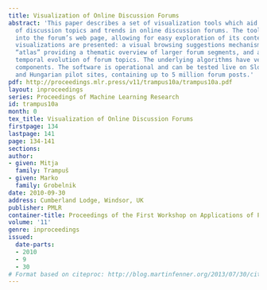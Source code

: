 ```yaml
---
title: Visualization of Online Discussion Forums
abstract: 'This paper describes a set of visualization tools which aid the understanding
  of discussion topics and trends in online discussion forums. The tools integrate
  into the forum’s web page, allowing for easy exploration of its contents. Three
  visualizations are presented: a visual browsing suggestions mechanism, a semantic
  “atlas” providing a thematic overview of larger forum segments, and a timeline displaying
  temporal evolution of forum topics. The underlying algorithms have very few language-dependent
  components. The software is operational and can be tested live on Slovene, Slovak
  and Hungarian pilot sites, containing up to 5 million forum posts.'
pdf: http://proceedings.mlr.press/v11/trampus10a/trampus10a.pdf
layout: inproceedings
series: Proceedings of Machine Learning Research
id: trampus10a
month: 0
tex_title: Visualization of Online Discussion Forums
firstpage: 134
lastpage: 141
page: 134-141
sections: 
author:
- given: Mitja
  family: Trampuš
- given: Marko
  family: Grobelnik
date: 2010-09-30
address: Cumberland Lodge, Windsor, UK
publisher: PMLR
container-title: Proceedings of the First Workshop on Applications of Pattern Analysis
volume: '11'
genre: inproceedings
issued:
  date-parts:
  - 2010
  - 9
  - 30
# Format based on citeproc: http://blog.martinfenner.org/2013/07/30/citeproc-yaml-for-bibliographies/
---
```

